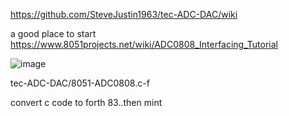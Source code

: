 https://github.com/SteveJustin1963/tec-ADC-DAC/wiki

a good place to start https://www.8051projects.net/wiki/ADC0808_Interfacing_Tutorial
  
![image](https://user-images.githubusercontent.com/58069246/214721523-ac13e231-cf55-4064-92a2-b0e21fcd756b.png)



tec-ADC-DAC/8051-ADC0808.c-f

convert c code to forth 83..then mint



